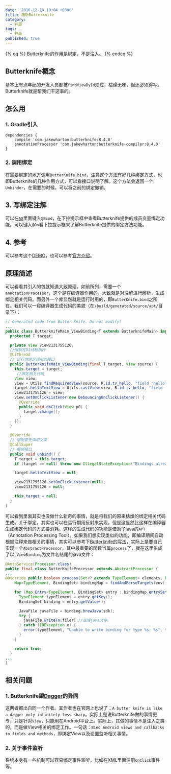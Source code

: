 ```yaml
---
date: '2016-12-18 18:04 +0800'
title: 简析Butterknife
category:
  - 开源
tags:
  - 开源
published: true
---
```

{% cq %} Butterknife的作用是绑定，不是注入。 {% endcq %}
## Butterknife概念

基本上有点年纪的开发人员都被`findViewById`烦过，枯燥无味，但还必须得写。Butterknife就是帮我们干这事的。

## 怎么用

### 1. Gradle引入
```
dependencies {
    compile 'com.jakewharton:butterknife:8.4.0'
    annotationProcessor 'com.jakewharton:butterknife-compiler:8.4.0'
}
```
### 2. 调用绑定
在需要绑定的地方调用`ButterKnife.bind`，注意这个方法有好几种绑定方式，也即Butterknife的几种作用方式，可以看接口说明了解。这个方法会返回一个`Unbinder`，在需要的时候，可以将之前的绑定撤销。

## 3. 写绑定注解
可以在[`AS`](http://www.befuncool.com/2016/11/12/JetBrains快捷键汇总)里面键入`@Bind`，在下拉提示框中查看Butterknife提供的成员变量绑定功能。可以键入`@On`看下拉提示框来了解Butterknife提供的绑定方法功能。

## 4. 参考
可以参考这个[DEMO](https://github.com/AfirSraftGarrier/ACCDemoAndroid/blob/master/app/src/main/java/afirsraftgarrier/demoandroid/framework/butterknife/ButterknifeMain.java)，也可以参考[官方介绍](http://jakewharton.github.io/butterknife/)。

## 原理简述
可以看看其引入的包就知道大致原理，如前所列，需要一个`annotationProcessor`，这个是在编译器作用的，大致就是对注解进行解析，生成绑定相关代码。而另外一个库显然就是运行时用的，即`ButterKnife.bind`之所在。我们可以一窥编译器生成代码的美貌（在`/build/generated/source/apt/`目录下）：

```java
// Generated code from Butter Knife. Do not modify!
...
public class ButterknifeMain_ViewBinding<T extends ButterknifeMain> implements Unbinder {
  protected T target;

  private View view2131755126;
  //限制在UI线程执行
  @UiThread
  // 运行时绑定调用的接口
  public ButterknifeMain_ViewBinding(final T target, View source) {
    this.target = target;
	 //绑定相关代码
    View view;
    view = Utils.findRequiredView(source, R.id.tv_hello, "field 'helloTextView' and method 'change'");
    target.helloTextView = Utils.castView(view, R.id.tv_hello, "field 'helloTextView'", TextView.class);
    view2131755126 = view;
    view.setOnClickListener(new DebouncingOnClickListener() {
      @Override
      public void doClick(View p0) {
        target.change();
      }
    });
  }

  @Override
  // 限制要先调用父类
  @CallSuper
  // 解绑接口
  public void unbind() {
    T target = this.target;
    if (target == null) throw new IllegalStateException("Bindings already cleared.");

    target.helloTextView = null;

    view2131755126.setOnClickListener(null);
    view2131755126 = null;

    this.target = null;
  }
}
```
可以看到里面其实也没做什么新奇的事情，就是将我们的原来枯燥的绑定相关代码生成。关于绑定，其实也可以在运行期用反射来实现，但是这显然比这样在编译器生成绑定代码的方式要消耗。这样的生成代码的功能是借助了java的`APT`（Annotation Processing Tool），如果我们想实现类似的功能，即编译期间自动根据注释来做相关的事情，其实可以参考下[Butterknife的写法](https://github.com/JakeWharton/butterknife/blob/master/butterknife-compiler/src/main/java/butterknife/compiler/ButterKnifeProcessor.java)，实际上是要自己实现一个`AbstractProcessor`，其中最重要的函数当属`process`了，就在这里生成了以`_ViewBinding`为文件名结尾的java文件：
```java
@AutoService(Processor.class)
public final class ButterKnifeProcessor extends AbstractProcessor {
...
@Override public boolean process(Set<? extends TypeElement> elements, RoundEnvironment env) {
    Map<TypeElement, BindingSet> bindingMap = findAndParseTargets(env);// 解析注解信息。

    for (Map.Entry<TypeElement, BindingSet> entry : bindingMap.entrySet()) {//遍历前面解析到的信息。
      TypeElement typeElement = entry.getKey();
      BindingSet binding = entry.getValue();

      JavaFile javaFile = binding.brewJava(sdk);
      try {
        javaFile.writeTo(filer);//生成java文件。
      } catch (IOException e) {
        error(typeElement, "Unable to write binding for type %s: %s", typeElement, e.getMessage());
      }
    }

    return true;
  }
...
}
```

## 相关问题

### 1. Butterknife跟[Dagger](http://www.befuncool.com/2016/12/18/2016-12-18-cool-dagger)的异同

这两者都出自同一个作者。其作者也在官网上也说了：`A butter knife is like a dagger only infinitely less sharp`。实际上是说Butterknife做的事情更专，只是针对`View`，只能用在Android平台上。实际上，其做的事情不是注入之类的，而是做View相关的绑定工作。一句话：`Bind Android views and callbacks to fields and methods`，即绑定View以及设置监听相关事情。

### 2. 关于事件监听

系统本身有一些机制可以容易绑定事件监听，比如在XML里面注册`onClick`事件等。
